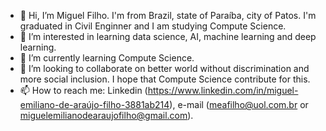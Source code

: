 - 👋 Hi, I’m Miguel Filho. I'm from Brazil, state of Paraíba, city of Patos. I'm graduated in Civil Enginner and I am studying Compute Science. 
- 👀 I’m interested in learning data science, AI, machine learning and deep learning.
- 🌱 I’m currently learning Compute Science.
- 💞️ I’m looking to collaborate on better world without discrimination and more social inclusion. I hope that Compute Science contribute for this.
- 📫 How to reach me: Linkedin (https://www.linkedin.com/in/miguel-emiliano-de-araújo-filho-3881ab214), e-mail (meafilho@uol.com.br or miguelemilianodearaujofilho@gmail.com).

<!---
meafilho/meafilho is a ✨ special ✨ repository because its `README.md` (this file) appears on your GitHub profile.
You can click the Preview link to take a look at your changes.
--->
